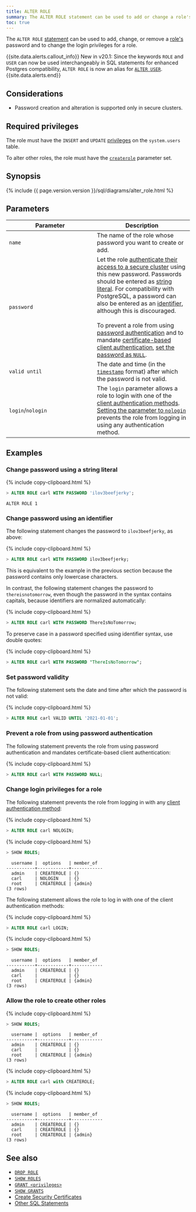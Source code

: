 ```yaml
---
title: ALTER ROLE
summary: The ALTER ROLE statement can be used to add or change a role's password.
toc: true
---
```


The `ALTER ROLE` [statement](sql-statements.html) can be used to add, change, or remove a [role's](create-role.html) password and to change the login privileges for a role.

{{site.data.alerts.callout_info}}
<span class="version-tag">New in v20.1</span>: Since the keywords `ROLE` and `USER` can now be used interchangeably in SQL statements for enhanced Postgres compatibility, `ALTER ROLE` is now an alias for [`ALTER USER`](alter-user.html).
{{site.data.alerts.end}}

## Considerations

- Password creation and alteration is supported only in secure clusters.

## Required privileges

The role must have the `INSERT` and `UPDATE` [privileges](authorization.html#assign-privileges) on the `system.users` table.

To alter other roles, the role must have the [`createrole`](create-role.html##allow-the-role-to-create-other-roles) parameter set.

## Synopsis

<div>{% include {{ page.version.version }}/sql/diagrams/alter_role.html %}</div>

## Parameters

<style>
table td:first-child {
    min-width: 225px;
}
</style>

Parameter | Description
----------|-------------
`name` | The name of the role whose password you want to create or add.
`password` | Let the role [authenticate their access to a secure cluster](authentication.html#client-authentication) using this new password. Passwords should be entered as [string literal](sql-constants.html#string-literals). For compatibility with PostgreSQL, a password can also be entered as an [identifier](#change-password-using-an-identifier), although this is discouraged. <br><br>To prevent a role from using [password authentication](authentication.html#client-authentication) and to mandate [certificate-based client authentication](authentication.html#client-authentication), [set the password as `NULL`](#prevent-a-role-from-using-password-authentication).
`valid until` | The date and time (in the [`timestamp`](timestamp.html) format) after which the password is not valid.
`login`/`nologin` | The `login` parameter allows a role to login with one of the [client authentication methods](authentication.html#client-authentication). [Setting the parameter to `nologin`](#change-login-privileges-for-a-role) prevents the role from logging in using any authentication method.

## Examples

### Change password using a string literal

{% include copy-clipboard.html %}
~~~ sql
> ALTER ROLE carl WITH PASSWORD 'ilov3beefjerky';
~~~
~~~
ALTER ROLE 1
~~~

### Change password using an identifier

The following statement changes the password to `ilov3beefjerky`, as above:

{% include copy-clipboard.html %}
~~~ sql
> ALTER ROLE carl WITH PASSWORD ilov3beefjerky;
~~~

This is equivalent to the example in the previous section because the password contains only lowercase characters.

In contrast, the following statement changes the password to `thereisnotomorrow`, even though the password in the syntax contains capitals, because identifiers are normalized automatically:

{% include copy-clipboard.html %}
~~~ sql
> ALTER ROLE carl WITH PASSWORD ThereIsNoTomorrow;
~~~

To preserve case in a password specified using identifier syntax, use double quotes:

{% include copy-clipboard.html %}
~~~ sql
> ALTER ROLE carl WITH PASSWORD "ThereIsNoTomorrow";
~~~

### Set password validity

The following statement sets the date and time after which the password is not valid:

{% include copy-clipboard.html %}
~~~ sql
> ALTER ROLE carl VALID UNTIL '2021-01-01';
~~~

### Prevent a role from using password authentication

The following statement prevents the role from using password authentication and mandates certificate-based client authentication:

{% include copy-clipboard.html %}
~~~ sql
> ALTER ROLE carl WITH PASSWORD NULL;
~~~

### Change login privileges for a role

The following statement prevents the role from logging in with any [client authentication method](authentication.html#client-authentication):

{% include copy-clipboard.html %}
~~~ sql
> ALTER ROLE carl NOLOGIN;
~~~

{% include copy-clipboard.html %}
~~~ sql
> SHOW ROLES;
~~~

~~~
  username |  options   | member_of
-----------+------------+------------
  admin    | CREATEROLE | {}
  carl     | NOLOGIN    | {}
  root     | CREATEROLE | {admin}
(3 rows)
~~~

The following statement allows the role to log in with one of the client authentication methods:

{% include copy-clipboard.html %}
~~~ sql
> ALTER ROLE carl LOGIN;
~~~

{% include copy-clipboard.html %}
~~~ sql
> SHOW ROLES;
~~~

~~~
  username |  options   | member_of
-----------+------------+------------
  admin    | CREATEROLE | {}
  carl     |            | {}
  root     | CREATEROLE | {admin}
(3 rows)
~~~

### Allow the role to create other roles

{% include copy-clipboard.html %}
~~~ sql
> SHOW ROLES;
~~~

~~~
  username |  options   | member_of
-----------+------------+------------
  admin    | CREATEROLE | {}
  carl     |            | {}
  root     | CREATEROLE | {admin}
(3 rows)
~~~

{% include copy-clipboard.html %}
~~~ sql
> ALTER ROLE carl with CREATEROLE;
~~~

{% include copy-clipboard.html %}
~~~ sql
> SHOW ROLES;
~~~

~~~
  username |  options   | member_of
-----------+------------+------------
  admin    | CREATEROLE | {}
  carl     | CREATEROLE | {}
  root     | CREATEROLE | {admin}
(3 rows)
~~~


## See also

- [`DROP ROLE`](drop-role.html)
- [`SHOW ROLES`](show-roles.html)
- [`GRANT <privileges>`](grant.html)
- [`SHOW GRANTS`](show-grants.html)
- [Create Security Certificates](cockroach-cert.html)
- [Other SQL Statements](sql-statements.html)
